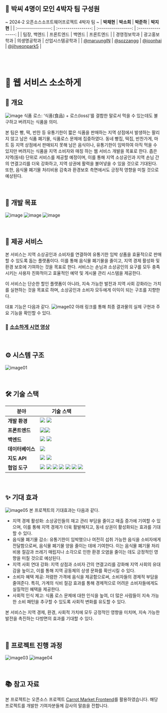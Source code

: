 ## 👏 박씨 4명이 모인 4박자 팀 구성원 
~ 2024-2 오픈소스소프트웨어프로젝트 4박자 팀 ~
| **박채현**       | **박소희**       | **박준하**       | **박지현**       |
| :-----------------: | :-----------------: | :-----------------: | :----------------: |
| 팀장, 백엔드    |   프론트엔드    |  백엔드    |  프론트엔드  |
| 경영정보학과  | 광고홍보학과      | 의생명공학과    | 산업시스템공학과     |
| [@maruungIN](https://github.com/maruungIN) | [@sozzangg](https://github.com/sozzangg) | [@joonhai](https://github.com/joonhai) | [@jihyeonpark5](https://github.com/jihyeonpark5) |

<br><br>

# 🌱 웹 서비스 소소하게

## 📝 개요
![image](https://github.com/user-attachments/assets/2dce857a-988b-4aa2-8a86-e65bd9773dbc)
식품 로스: ‘식품(食品) + 로스(loss)’를 결합한 말로서 먹을 수 있는데도 불구하고 버려지는 식품을 의미.

본 팀은 빵, 떡, 반찬 등 유통기한이 짧은 식품을 판매하는 지역 상점에서 발생하는 팔리지 않고 남은 식품 폐기물, 식품로스 문제에 집중하였다.
동네 빵집, 떡집, 반찬가게, 마트 등 지역 상점에서 판매되지 못해 남은 음식이나, 유통기한이 임박하여 아직 먹을 수 있지만 버려지는 식품을 지역 소비자와 매칭 하는 웹 서비스 개발을 목표로 한다. 좁은 지역(동네) 단위로 서비스를 제공할 예정이며, 이를 통해 지역 소상공인과 지역 손님 간의 연결고리를 더욱 강화하고, 지역 상권에 활력을 불어넣을 수 있을 것으로 기대된다. 또한, 음식물 폐기물 처리비용 감축과 환경보호 측면에서도 긍정적 영향을 미칠 것으로 예상된다.

<br>

## 🎯 개발 목표
![image](https://github.com/user-attachments/assets/cf5737a9-e933-4faf-b1e4-7714f96d1c55)
![image](https://github.com/user-attachments/assets/0f591110-6155-48cd-b5f8-672088ecfa1a)
![image](https://github.com/user-attachments/assets/7ab4e31d-a9a8-4ecb-bf8f-93ab34758063)

<br>

## 🌟 제공 서비스
본 서비스는 지역 소상공인과 소비자를 연결하여 유통기한 임박 상품을 효율적으로 판매할 수 있도록 돕는 플랫폼이다. 이를 통해 음식물 폐기물을 줄이고, 지역 경제 활성화 및 환경 보호에 기여하는 것을 목표로 한다. 서비스는 손님과 소상공인의 요구를 모두 충족시키는 사용자 친화적이고 효율적인 예약 및 게시물 관리 시스템을 제공한다.

이 서비스는 단순한 할인 플랫폼이 아니라, 지속 가능한 발전과 지역 사회 강화라는 가치를 실현하는 것을 목표로 하며, 소상공인과 소비자 모두에게 이익이 되는 구조를 지향한다.

대표 기능은 다음과 같다.
![image02](https://github.com/user-attachments/assets/a9b96d72-bd9b-4e8e-8ed9-fec93059946a)
아래 링크를 통해 최종 결과물의 실제 구현과 주요 기능을 확인할 수 있다.
<br>
### 🔗 [소소하게 시연 영상](https://www.youtube.com/watch?v=vGHVYTkDSeA)
<br>

## ⚙️ 시스템 구조
![image01](https://github.com/user-attachments/assets/bbb3c19d-1435-45be-9d47-d50cc472bd04)

<br>

## 🛠 기술 스택

| **분야**      | **기술 스택**                                                                                                                                                                                                                                                                                                               |
|---------------|------------------------------------------------------------------------------------------------------------------------------------------------------------------------------------------------------------------------------------------------------------------------------------------------------------------------------------------|
| **개발 환경**  | <img src="https://img.shields.io/badge/Windows-0078D6?style=flat-square&logo=windows&logoColor=white"> <img src="https://img.shields.io/badge/VS%20Code-007ACC?style=flat-square&logo=visual-studio-code&logoColor=white"> |
| **프론트엔드**  | <img src="https://img.shields.io/badge/React-61DAFB?style=flat-square&logo=React&logoColor=blue"><img src="https://img.shields.io/badge/JavaScript-F7DF1E?style=flat-square&logo=JavaScript&logoColor=black"> |
| **백엔드** | <img src="https://img.shields.io/badge/Node.js-339933?style=flat-square&logo=Node.js&logoColor=white"> <img src="https://img.shields.io/badge/Express-000000?style=flat-square&logo=Express&logoColor=white"> |
| **데이터베이스** | <img src="https://img.shields.io/badge/MySQL-4479A1?style=flat-square&logo=mysql&logoColor=white"> |
| **지도 API**  | <img src="https://img.shields.io/badge/KakaoMap-FFCD00?style=flat-square&logo=Kakao&logoColor=black"> <img src="https://img.shields.io/badge/NaverMap-03C75A?style=flat-square&logo=Naver&logoColor=white">                                                                                                        |
| **협업 도구**     |<img src="https://img.shields.io/badge/Discord-5865F2?style=flat-square&logo=discord&logoColor=white"> <img src="https://img.shields.io/badge/Slack-4A154B?style=flat-square&logo=slack&logoColor=white"> <img src="https://img.shields.io/badge/Notion-000000?style=flat-square&logo=notion&logoColor=white">   <img src="https://img.shields.io/badge/Git-F05032?style=flat-square&logo=git&logoColor=white"> <img src="https://img.shields.io/badge/Github-181717?style=flat-square&logo=github&logoColor=white"> <img src="https://img.shields.io/badge/Figma-F24E1E?style=flat-square&logo=figma&logoColor=white"> <img src="https://img.shields.io/badge/Google%20Cloud-4285F4?style=flat-square&logo=google-cloud&logoColor=white">

<br>

## ✨ 기대 효과
![image05](https://github.com/user-attachments/assets/0a0b40eb-298f-4dcd-b3ca-a01b88369d1b)
본 프로젝트의 기대효과는 다음과 같다.

- 지역 경제 활성화: 소상공인들의 재고 관리 부담을 줄이고 매출 증가에 기여할 수 있으며, 이를 통해 지역 경제가 더욱 활발해지고, 동네 상권이 활성화되는 효과를 기대할 수 있다.<br> 
- 음식물 폐기물 감소: 유통기한이 임박했으나 여전히 섭취 가능한 음식을 소비자에게 전달함으로써, 음식물 폐기물 양을 줄이는 데에 기여한다. 이는 음식물 폐기물 처리 비용 절감과 쓰레기 매립지나 소각으로 인한 환경 오염을 줄이는 데도 긍정적인 영향을 미칠 것으로 예상된다.<br>
- 지역 사회 연대 강화: 지역 상점과 소비자 간의 연결고리를 강화해 지역 사회의 유대감을 높이고, 이를 통해 지역 공동체의 상생 문화를 확산시킬 수 있다.<br>
- 소비자 혜택 제공: 저렴한 가격에 음식을 제공함으로써, 소비자들의 경제적 부담을 줄여준다. 특히, 가계의 식비 절감 효과를 통해 경제적으로 어려운 소비자들에게도 실질적인 혜택을 제공한다.<br>
- 사회적 인식 제고: 식품 로스 문제에 대한 인식을 높여, 더 많은 사람들이 지속 가능한 소비 패턴을 추구할 수 있도록 사회적 변화를 유도할 수 있다.

본 서비스는 지역 경제, 환경, 사회적 가치에 모두 긍정적인 영향을 미치며, 지속 가능한 발전을 촉진하는 다방면의 효과를 기대할 수 있다.

<br>

## 📅 프로젝트 진행 과정
![image03](https://github.com/user-attachments/assets/5904c923-c606-4cbe-a962-222ab112a2f7)
![image04](https://github.com/user-attachments/assets/49d9d5cb-dcc4-49a0-bb1b-b756a091c5d1)

<br>

## 📚 참고 자료
본 프로젝트는 오픈소스 프로젝트 [Carrot Market Frontend](https://github.com/carrotclone/carrotmarket-fe)를 활용하였습니다. 해당 프로젝트를 개발한 기여자분들께 감사의 말씀을 전합니다.
